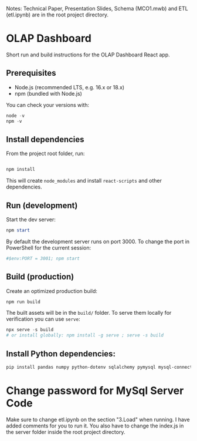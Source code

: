 Notes:
Technical Paper, Presentation Slides, Schema (MCO1.mwb) and ETL (etl.ipynb) are in the root project directory.


# OLAP Dashboard

Short run and build instructions for the OLAP Dashboard React app.

## Prerequisites

- Node.js (recommended LTS, e.g. 16.x or 18.x)
- npm (bundled with Node.js)

You can check your versions with:

```powershell
node -v
npm -v
```

## Install dependencies

From the project root folder, run:

```powershell

npm install
```

This will create `node_modules` and install `react-scripts` and other dependencies.

## Run (development)

Start the dev server:

```powershell
npm start
```

By default the development server runs on port 3000. To change the port in PowerShell for the current session:

```powershell
#$env:PORT = 3001; npm start
```

## Build (production)

Create an optimized production build:

```powershell
npm run build
```

The built assets will be in the `build/` folder. To serve them locally for verification you can use `serve`:

```powershell
npx serve -s build
# or install globally: npm install -g serve ; serve -s build
```

## Install Python dependencies:
```powershell
pip install pandas numpy python-dotenv sqlalchemy pymysql mysql-connector-python openpyxl jupyter
```

# Change password for MySql Server Code
Make sure to change etl.ipynb on the section "3.Load" when running. I have added comments for you to run it.
You also have to change the index.js in the server folder inside the root project directory.

